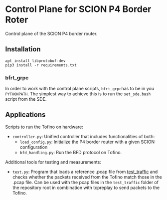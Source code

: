 # Control Plane for SCION P4 Border Roter

Control plane of the SCION P4 border router. 

## Installation

```
apt install libprotobuf-dev
pip3 install -r requirements.txt
```

### bfrt_grpc

In order to work with the control plane scripts, `bfrt_grpc`has to be in you `PYTHONPATH`. The simplest way to achieve this is to run the `set_sde.bash` script from the SDE.

## Applications

Scripts to run the Tofino on hardware:
- `controller.py`: Unified controller that includes functionalities of both:
  - `load_config.py`: Initialize the P4 border router with a given SCION configuration
  - `bfd_handling.py`: Run the BFD protocol on Tofino.

Additional tools for testing and measurements:
- `test.py`: Program that loads a reference .pcap file from [test_traffic](../test_traffic/) and checks whether the packets received from the Tofino match those in the .pcap file. Can be used with the pcap files in the `test_traffic` folder of the repository root in combination with tcpreplay to send packets to the Tofino.
